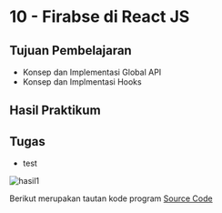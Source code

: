 # 10 - Firabse di React JS

## Tujuan Pembelajaran
- Konsep dan Implementasi Global API
- Konsep dan Implmentasi Hooks

## Hasil Praktikum


## Tugas


- test

![hasil1](img/Hasil8-1.PNG)

Berikut merupakan tautan kode program [Source Code](../../src/08_UTS)


